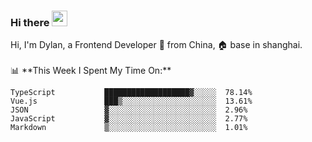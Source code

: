 ### Hi there <img src="https://media.giphy.com/media/hvRJCLFzcasrR4ia7z/giphy.gif" width="25px">

<!-- ![visitors](https://visitor-badge.glitch.me/badge?page_id=dislfyer.dislfyer) --!>

Hi, I'm Dylan, a Frontend Developer 🚀 from China, 🏠 base in shanghai.
<br/>
<br/>

📊 **This Week I Spent My Time On:**


<!--START_SECTION:waka-->

```text
TypeScript           ███████████████████▓░░░░░  78.14%
Vue.js               ███▒░░░░░░░░░░░░░░░░░░░░░  13.61%
JSON                 ▓░░░░░░░░░░░░░░░░░░░░░░░░  2.96%
JavaScript           ▓░░░░░░░░░░░░░░░░░░░░░░░░  2.77%
Markdown             ▒░░░░░░░░░░░░░░░░░░░░░░░░  1.01%
```

<!--END_SECTION:waka-->

<!--
**About Me:**
 -->

